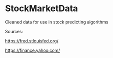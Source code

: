 # StockMarketData
Cleaned data for use in stock predicting algorithms


Sources:

https://fred.stlouisfed.org/

https://finance.yahoo.com/

